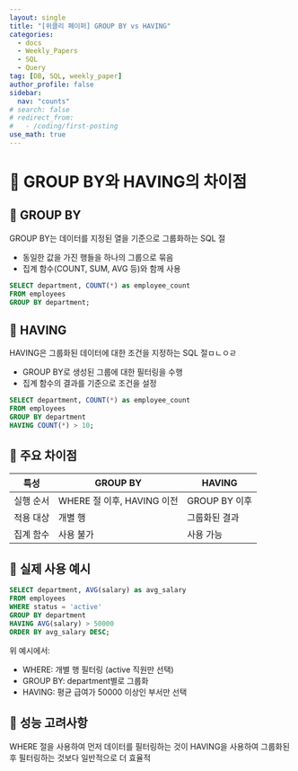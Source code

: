 ```yaml
---
layout: single
title: "[위클리 페이퍼] GROUP BY vs HAVING"
categories:
  - docs
  - Weekly_Papers
  - SQL
  - Query
tag: [DB, SQL, weekly_paper]
author_profile: false
sidebar:
  nav: "counts"
# search: false
# redirect_from:
#   - /coding/first-posting
use_math: true
---
```


# 👑 GROUP BY와 HAVING의 차이점

## 🌟 GROUP BY

GROUP BY는 데이터를 지정된 열을 기준으로 그룹화하는 SQL 절

- 동일한 값을 가진 행들을 하나의 그룹으로 묶음
- 집계 함수(COUNT, SUM, AVG 등)와 함께 사용

```sql
SELECT department, COUNT(*) as employee_count
FROM employees
GROUP BY department;

```

## 🌟 HAVING

HAVING은 그룹화된 데이터에 대한 조건을 지정하는 SQL 절ㅁㄴㅇㄹ

- GROUP BY로 생성된 그룹에 대한 필터링을 수행
- 집계 함수의 결과를 기준으로 조건을 설정

```sql
SELECT department, COUNT(*) as employee_count
FROM employees
GROUP BY department
HAVING COUNT(*) > 10;

```

## 🌟 주요 차이점

| 특성      | GROUP BY                   | HAVING        |
| --------- | -------------------------- | ------------- |
| 실행 순서 | WHERE 절 이후, HAVING 이전 | GROUP BY 이후 |
| 적용 대상 | 개별 행                    | 그룹화된 결과 |
| 집계 함수 | 사용 불가                  | 사용 가능     |

## 🌟 실제 사용 예시

```sql
SELECT department, AVG(salary) as avg_salary
FROM employees
WHERE status = 'active'
GROUP BY department
HAVING AVG(salary) > 50000
ORDER BY avg_salary DESC;

```

위 예시에서:

- WHERE: 개별 행 필터링 (active 직원만 선택)
- GROUP BY: department별로 그룹화
- HAVING: 평균 급여가 50000 이상인 부서만 선택

## 🌟 성능 고려사항

WHERE 절을 사용하여 먼저 데이터를 필터링하는 것이 HAVING을 사용하여 그룹화된 후 필터링하는 것보다 일반적으로 더 효율적
